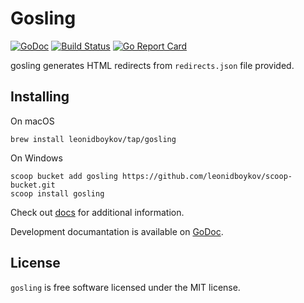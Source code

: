 # Gosling

[![GoDoc](https://godoc.org/github.com/leonidboykov/gosling?status.svg)](https://godoc.org/github.com/leonidboykov/gosling)
[![Build Status](https://travis-ci.com/leonidboykov/gosling.svg?branch=master)](https://travis-ci.com/leonidboykov/gosling)
[![Go Report Card](https://goreportcard.com/badge/github.com/leonidboykov/gosling)](https://goreportcard.com/report/github.com/leonidboykov/gosling)

gosling generates HTML redirects from `redirects.json` file provided.

## Installing

On macOS

    brew install leonidboykov/tap/gosling

On Windows

    scoop bucket add gosling https://github.com/leonidboykov/scoop-bucket.git
    scoop install gosling

Check out [docs](https://leonidboykov.github.io/gosling/) for additional information.

Development documantation is available on [GoDoc](https://godoc.org/github.com/leonidboykov/gosling).

## License

`gosling` is free software licensed under the MIT license.
